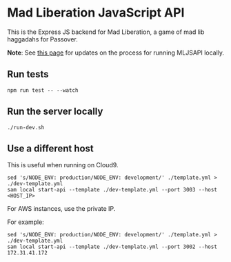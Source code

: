 # Mad Liberation JavaScript API

This is the Express JS backend for Mad Liberation, a game of mad lib haggadahs for Passover.

**Note**: See [this page](https://github.com/douglasnaphas/mljsapi/wiki/Running-MLJSAPI) for updates on the process for running MLJSAPI locally.

## Run tests

`npm run test -- --watch`

## Run the server locally

`./run-dev.sh`

## Use a different host

This is useful when running on Cloud9.

    sed 's/NODE_ENV: production/NODE_ENV: development/' ./template.yml > ./dev-template.yml
    sam local start-api --template ./dev-template.yml --port 3003 --host <HOST_IP>

For AWS instances, use the private IP.

For example:

    sed 's/NODE_ENV: production/NODE_ENV: development/' ./template.yml > ./dev-template.yml
    sam local start-api --template ./dev-template.yml --port 3002 --host 172.31.41.172

